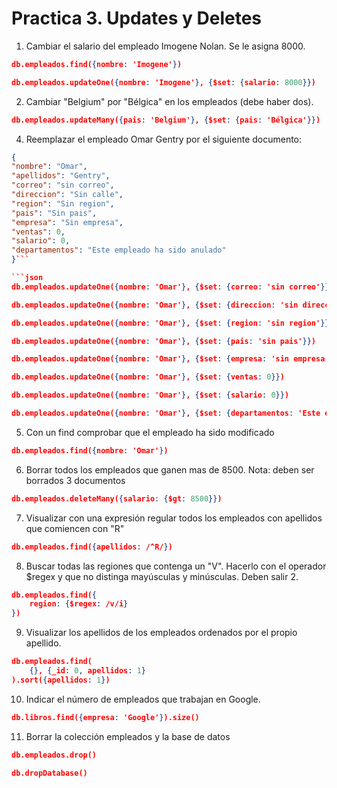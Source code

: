 # Practica 3. Updates y Deletes

1. Cambiar el salario del empleado Imogene Nolan. Se le asigna 8000.

```json
db.empleados.find({nombre: 'Imogene'})
```

```json
db.empleados.updateOne({nombre: 'Imogene'}, {$set: {salario: 8000}})
```

2. Cambiar "Belgium" por "Bélgica" en los empleados (debe haber dos).

```json
db.empleados.updateMany({pais: 'Belgium'}, {$set: {pais: 'Bélgica'}})
```

4. Reemplazar el empleado Omar Gentry por el siguiente documento:

```json
{
"nombre": "Omar",
"apellidos": "Gentry",
"correo": "sin correo",
"direccion": "Sin calle",
"region": "Sin region",
"pais": "Sin pais",
"empresa": "Sin empresa",
"ventas": 0,
"salario": 0,
"departamentos": "Este empleado ha sido anulado"
}```

```json
db.empleados.updateOne({nombre: 'Omar'}, {$set: {correo: 'sin correo'}})

db.empleados.updateOne({nombre: 'Omar'}, {$set: {direccion: 'sin direccion'}})

db.empleados.updateOne({nombre: 'Omar'}, {$set: {region: 'sin region'}})

db.empleados.updateOne({nombre: 'Omar'}, {$set: {pais: 'sin pais'}})

db.empleados.updateOne({nombre: 'Omar'}, {$set: {empresa: 'sin empresa'}})

db.empleados.updateOne({nombre: 'Omar'}, {$set: {ventas: 0}})

db.empleados.updateOne({nombre: 'Omar'}, {$set: {salario: 0}})

db.empleados.updateOne({nombre: 'Omar'}, {$set: {departamentos: 'Este empleado ha sido anulado'}})
```

5. Con un find comprobar que el empleado ha sido modificado

```json
db.empleados.find({nombre: 'Omar'})
```

6. Borrar todos los empleados que ganen mas de 8500. Nota: deben ser borrados 3 documentos

```json
db.empleados.deleteMany({salario: {$gt: 8500}})
```

7. Visualizar con una expresión regular todos los empleados con apellidos que comiencen con "R"

```json
db.empleados.find({apellidos: /^R/})
```

8. Buscar todas las regiones que contenga un "V". Hacerlo con el operador $regex y que no distinga mayúsculas y minúsculas. Deben salir 2.

```json
db.empleados.find({
    region: {$regex: /v/i}
})
```

9. Visualizar los apellidos de los empleados ordenados por el propio apellido.

```json
db.empleados.find(
    {}, {_id: 0, apellidos: 1}
).sort({apellidos: 1})
```

10. Indicar el número de empleados que trabajan en Google.

```json
db.libros.find({empresa: 'Google'}).size()
```
11. Borrar la colección empleados y la base de datos

```json
db.empleados.drop()
```

```json
db.dropDatabase()
```